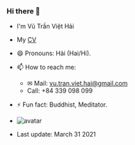 ### Hi there 👋
- I'm Vũ Trần Việt Hải
- My [CV](https://vtvh.me/markdown-cv) 
- 😄 Pronouns: Hải (Hai/Hi).
- 📫 How to reach me:
  -  ✉ Mail: [vu.tran.viet.hai@gmail.com](mailto:vu.tran.viet.hai@gmail.com)
  - Call: +84 339 098 099
- ⚡ Fun fact: Buddhist, Meditator.

- ![avatar](https://avatars3.githubusercontent.com/u/44681077?size=420)
- Last update: March 31 2021
